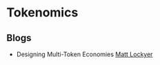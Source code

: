 # Tokenomics

## Blogs

- Designing Multi-Token Economies [Matt Lockyer](https://medium.com/coinmonks/designing-multi-token-economies-7c7f39916e)
